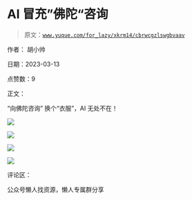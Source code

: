 # AI 冒充”佛陀“咨询

> 原文：[`www.yuque.com/for_lazy/xkrm14/cbrwcgzlswgbvaav`](https://www.yuque.com/for_lazy/xkrm14/cbrwcgzlswgbvaav)



作者： 胡小帅



日期：2023-03-13



点赞数：9



正文：



“向佛陀咨询” 换个“衣服”，AI 无处不在！



![](img/c110ba34ad56c39b73bfd5c00b9ef916.png)



![](img/f2e33625500d7676e93536994fe0e3af.png)



![](img/b316513978316c109e18751f72888268.png)



![](img/0d3f6efa0d52daca8a0c138e0cad02f9.png)



评论区：



公众号懒人找资源，懒人专属群分享

